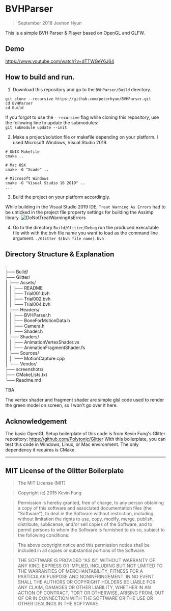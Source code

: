 # BVHParser
> September 2018 Jeehon Hyun

This is a simple BVH Parser & Player based on OpenGL and GLFW.

## Demo
https://www.youtube.com/watch?v=dTTWGeY6J64

## How to build and run.
1. Download this repository and go to the ```BVHParser/Build``` directory.
```
git clone --recursive https://github.com/peterhyun/BVHParser.git
cd BVHParser
cd Build
```

If you forgot to use the ```--recursive``` flag while cloning this repository, use the following line to update the submodules:  
```git submodule update --init```

2. Make a project/solution file or makefile depending on your platform. I used Microsoft Windows, Visual Studio 2019.
```
# UNIX Makefile
cmake ..

# Mac OSX
cmake -G "Xcode" ..

# Microsoft Windows
cmake -G "Visual Studio 16 2019" ..
...
```

3. Build the project on your platform accordingly.

While building in the Visual Studio 2019 IDE, ```Treat Warning As Errors``` had to be unticked in the project file property settings for building the Assimp library.
![DoNotTreatWarningAsErrors](screenshots/DoNotTreatWarningsAsErrors.jpg)

4. Go to the directory ```Build/Glitter/Debug``` run the produced executable file with with the bvh file name you want to load as the command line argument.
```./Glitter $(bvh file name).bvh```

## Directory Structure & Explanation
.  
├── Build/  
├── Glitter/  
│   ├── Assets/  
│   │   ├── README  
│   │   ├── Trial001.bvh  
│   │   ├── Trial002.bvh  
│   │   └── Trial004.bvh  
│   ├── Headers/  
│   │   ├── BVHParser.h  
│   │   ├── BoneForMotionData.h  
│   │   ├── Camera.h  
│   │   └── Shader.h  
│   ├── Shaders/  
│   │   ├── AnimationVertexShader.vs  
│   │   └── AnimationFragmentShader.fs  
│   ├── Sources/  
│   │   └── MotionCapture.cpp  
│   └── Vendor/  
├── screenshots/  
├── CMakeLists.txt  
└── Readme.md  

TBA

The vertex shader and fragment shader are simple glsl code used to render the green model on screen, so I won't go over it here.

## Acknowledgement
The basic OpenGL Setup boilerplate of this code is from Kevin Fung's Glitter repository: https://github.com/Polytonic/Glitter
With this boilerplate, you can test this code in Windows, Linux, or Mac environment. The only dependency it requires is CMake.

-------------------------------------------------------------------------------------------------------------------
## MIT License of the Glitter Boilerplate
>The MIT License (MIT)

>Copyright (c) 2015 Kevin Fung

>Permission is hereby granted, free of charge, to any person obtaining a copy of this software and associated documentation files (the "Software"), to deal in the Software without restriction, including without limitation the rights to use, copy, modify, merge, publish, distribute, sublicense, and/or sell copies of the Software, and to permit persons to whom the Software is furnished to do so, subject to the following conditions:

>The above copyright notice and this permission notice shall be included in all copies or substantial portions of the Software.

>THE SOFTWARE IS PROVIDED "AS IS", WITHOUT WARRANTY OF ANY KIND, EXPRESS OR IMPLIED, INCLUDING BUT NOT LIMITED TO THE WARRANTIES OF MERCHANTABILITY, FITNESS FOR A PARTICULAR PURPOSE AND NONINFRINGEMENT. IN NO EVENT SHALL THE AUTHORS OR COPYRIGHT HOLDERS BE LIABLE FOR ANY CLAIM, DAMAGES OR OTHER LIABILITY, WHETHER IN AN ACTION OF CONTRACT, TORT OR OTHERWISE, ARISING FROM, OUT OF OR IN CONNECTION WITH THE SOFTWARE OR THE USE OR OTHER DEALINGS IN THE SOFTWARE.
